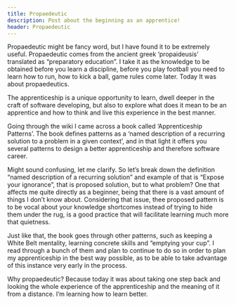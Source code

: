 ```yaml
---
title: Propaedeutic
description: Post about the beginning as an apprentice!
header: Propaedeutic
---
```

Propaedeutic might be fancy word, but I have found it to be extremely useful. Propaedeutic comes from the ancient greek ‘propaideusis’ translated as “preparatory education”. I take it as the knowledge to be obtained before you learn a discipline, before you play football you need to learn how to run, how to kick a ball, game rules come later. Today It was about propaedeutics.


The apprenticeship is a unique opportunity to learn, dwell deeper in the craft of software developing, but also to explore what does it mean to be an apprentice and how to think and live this experience in the best manner.


Going through the wiki I came across a book called ‘Apprenticeship Patterns’. The book defines patterns as a ‘named description of a recurring solution to a problem in a given context’, and in that light it offers you several patterns to design a better apprenticeship and therefore software career.

Might sound confusing, let me clarify. So let’s break down the definition “named description of a recurring solution” and example of that is “Expose your ignorance”, that is proposed solution, but to what problem? One that affects me quite directly as a beginner, being that there is a vast amount of things I don’t know about. Considering that issue, thee proposed pattern is to be vocal about your knowledge shortcomes instead of trying to hide them under the rug, is a good practice that will facilitate learning much more that quietness.


Just like that, the book goes through other patterns, such as keeping a White Belt mentality, learning concrete skills and “emptying your cup”. I read through a bunch of them and plan to continue to do so in order to plan my apprenticeship in the best way possible, as to be able to take advantage of this instance very early in the process. 


Why propaedeutic? Because today it was about taking one step back and looking the whole experience of the apprenticeship and the meaning of it from a distance. I’m learning how to learn better.

